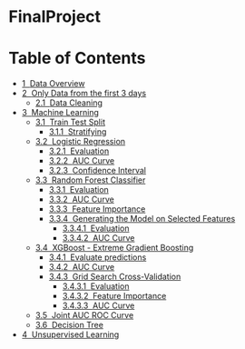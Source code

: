 # FinalProject

<h1>Table of Contents<span class="tocSkip"></span></h1>
<div class="toc"><ul class="toc-item"><li><span><a href="#Data-Overview" data-toc-modified-id="Data-Overview-1"><span class="toc-item-num">1&nbsp;&nbsp;</span>Data Overview</a></span></li><li><span><a href="#Only-Data-from-the-first-3-days" data-toc-modified-id="Only-Data-from-the-first-3-days-2"><span class="toc-item-num">2&nbsp;&nbsp;</span>Only Data from the first 3 days</a></span><ul class="toc-item"><li><span><a href="#Data-Cleaning" data-toc-modified-id="Data-Cleaning-2.1"><span class="toc-item-num">2.1&nbsp;&nbsp;</span>Data Cleaning</a></span></li></ul></li><li><span><a href="#Machine-Learning" data-toc-modified-id="Machine-Learning-3"><span class="toc-item-num">3&nbsp;&nbsp;</span>Machine Learning</a></span><ul class="toc-item"><li><span><a href="#Train-Test-Split" data-toc-modified-id="Train-Test-Split-3.1"><span class="toc-item-num">3.1&nbsp;&nbsp;</span>Train Test Split</a></span><ul class="toc-item"><li><span><a href="#Stratifying" data-toc-modified-id="Stratifying-3.1.1"><span class="toc-item-num">3.1.1&nbsp;&nbsp;</span>Stratifying</a></span></li></ul></li><li><span><a href="#Logistic-Regression" data-toc-modified-id="Logistic-Regression-3.2"><span class="toc-item-num">3.2&nbsp;&nbsp;</span>Logistic Regression</a></span><ul class="toc-item"><li><span><a href="#Evaluation" data-toc-modified-id="Evaluation-3.2.1"><span class="toc-item-num">3.2.1&nbsp;&nbsp;</span>Evaluation</a></span></li><li><span><a href="#AUC-Curve" data-toc-modified-id="AUC-Curve-3.2.2"><span class="toc-item-num">3.2.2&nbsp;&nbsp;</span>AUC Curve</a></span></li><li><span><a href="#Confidence-Interval" data-toc-modified-id="Confidence-Interval-3.2.3"><span class="toc-item-num">3.2.3&nbsp;&nbsp;</span>Confidence Interval</a></span></li></ul></li><li><span><a href="#Random-Forest-Classifier" data-toc-modified-id="Random-Forest-Classifier-3.3"><span class="toc-item-num">3.3&nbsp;&nbsp;</span>Random Forest Classifier</a></span><ul class="toc-item"><li><span><a href="#Evaluation" data-toc-modified-id="Evaluation-3.3.1"><span class="toc-item-num">3.3.1&nbsp;&nbsp;</span>Evaluation</a></span></li><li><span><a href="#AUC-Curve" data-toc-modified-id="AUC-Curve-3.3.2"><span class="toc-item-num">3.3.2&nbsp;&nbsp;</span>AUC Curve</a></span></li><li><span><a href="#Feature-Importance" data-toc-modified-id="Feature-Importance-3.3.3"><span class="toc-item-num">3.3.3&nbsp;&nbsp;</span>Feature Importance</a></span></li><li><span><a href="#Generating-the-Model-on-Selected-Features" data-toc-modified-id="Generating-the-Model-on-Selected-Features-3.3.4"><span class="toc-item-num">3.3.4&nbsp;&nbsp;</span>Generating the Model on Selected Features</a></span><ul class="toc-item"><li><span><a href="#Evaluation" data-toc-modified-id="Evaluation-3.3.4.1"><span class="toc-item-num">3.3.4.1&nbsp;&nbsp;</span>Evaluation</a></span></li><li><span><a href="#AUC-Curve" data-toc-modified-id="AUC-Curve-3.3.4.2"><span class="toc-item-num">3.3.4.2&nbsp;&nbsp;</span>AUC Curve</a></span></li></ul></li></ul></li><li><span><a href="#XGBoost---Extreme-Gradient-Boosting" data-toc-modified-id="XGBoost---Extreme-Gradient-Boosting-3.4"><span class="toc-item-num">3.4&nbsp;&nbsp;</span>XGBoost - Extreme Gradient Boosting</a></span><ul class="toc-item"><li><span><a href="#Evaluate-predictions" data-toc-modified-id="Evaluate-predictions-3.4.1"><span class="toc-item-num">3.4.1&nbsp;&nbsp;</span>Evaluate predictions</a></span></li><li><span><a href="#AUC-Curve" data-toc-modified-id="AUC-Curve-3.4.2"><span class="toc-item-num">3.4.2&nbsp;&nbsp;</span>AUC Curve</a></span></li><li><span><a href="#Grid-Search-Cross-Validation" data-toc-modified-id="Grid-Search-Cross-Validation-3.4.3"><span class="toc-item-num">3.4.3&nbsp;&nbsp;</span>Grid Search Cross-Validation</a></span><ul class="toc-item"><li><span><a href="#Evaluation" data-toc-modified-id="Evaluation-3.4.3.1"><span class="toc-item-num">3.4.3.1&nbsp;&nbsp;</span>Evaluation</a></span></li><li><span><a href="#Feature-Importance" data-toc-modified-id="Feature-Importance-3.4.3.2"><span class="toc-item-num">3.4.3.2&nbsp;&nbsp;</span>Feature Importance</a></span></li><li><span><a href="#AUC-Curve" data-toc-modified-id="AUC-Curve-3.4.3.3"><span class="toc-item-num">3.4.3.3&nbsp;&nbsp;</span>AUC Curve</a></span></li></ul></li></ul></li><li><span><a href="#Joint-AUC-ROC-Curve" data-toc-modified-id="Joint-AUC-ROC-Curve-3.5"><span class="toc-item-num">3.5&nbsp;&nbsp;</span>Joint AUC ROC Curve</a></span></li><li><span><a href="#Decision-Tree" data-toc-modified-id="Decision-Tree-3.6"><span class="toc-item-num">3.6&nbsp;&nbsp;</span>Decision Tree</a></span></li></ul></li><li><span><a href="#Unsupervised-Learning" data-toc-modified-id="Unsupervised-Learning-4"><span class="toc-item-num">4&nbsp;&nbsp;</span>Unsupervised Learning</a></span></li></ul></div>
